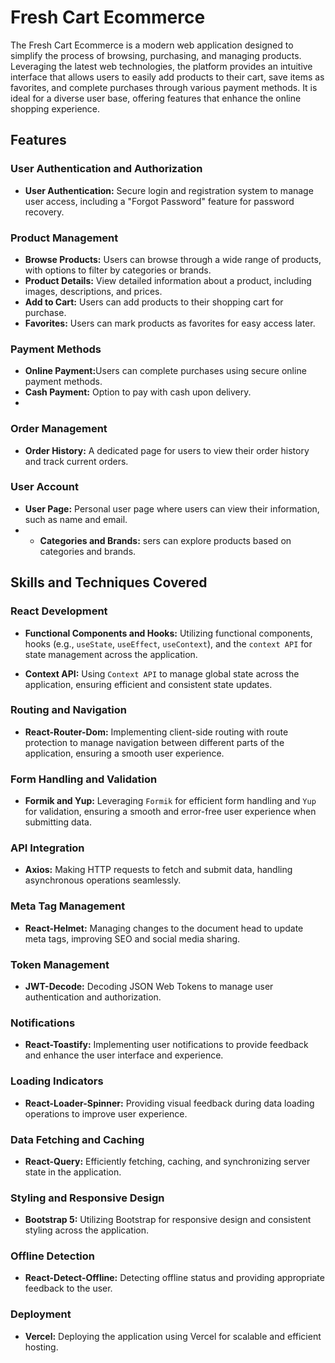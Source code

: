 # Fresh Cart Ecommerce

The Fresh Cart Ecommerce is a modern web application designed to simplify the process of browsing, purchasing, and managing products. Leveraging the latest web technologies, the platform provides an intuitive interface that allows users to easily add products to their cart, save items as favorites, and complete purchases through various payment methods. It is ideal for a diverse user base, offering features that enhance the online shopping experience.

## Features
### User Authentication and Authorization
* <b>User Authentication:</b> Secure login and registration system to manage user access, including a "Forgot Password" feature for password recovery.

### Product Management
* <b>Browse Products:</b> Users can browse through a wide range of products, with options to filter by categories or brands.
* <b>Product Details:</b> View detailed information about a product, including images, descriptions, and prices.
* <b>Add to Cart:</b> Users can add products to their shopping cart for purchase.
* <b>Favorites:</b> Users can mark products as favorites for easy access later.
  
### Payment Methods
* <b>Online Payment:</b>Users can complete purchases using secure online payment methods.
* <b>Cash Payment:</b> Option to pay with cash upon delivery.
* 
### Order Management
* <b>Order History:</b> A dedicated page for users to view their order history and track current orders.

### User Account
* <b>User Page:</b> Personal user page where users can view their information, such as name and email.
* * <b>Categories and Brands:</b> sers can explore products based on categories and brands.


## Skills and Techniques Covered
### React Development
* <b>Functional Components and Hooks:</b> Utilizing functional components, hooks (e.g., `useState`, `useEffect`, `useContext`), and the `context API` for state management across the application.

* <b>Context API:</b> Using `Context API` to manage global state across the application, ensuring efficient and consistent state updates.

### Routing and Navigation
* <b>React-Router-Dom:</b> Implementing client-side routing with route protection to manage navigation between different parts of the application, ensuring a smooth user experience.

### Form Handling and Validation
* <b>Formik and Yup:</b> Leveraging `Formik` for efficient form handling and `Yup` for validation, ensuring a smooth and error-free user experience when submitting data.

### API Integration
* <b>Axios:</b> Making HTTP requests to fetch and submit data, handling asynchronous operations seamlessly.

### Meta Tag Management
* <b>React-Helmet:</b> Managing changes to the document head to update meta tags, improving SEO and social media sharing.

### Token Management
* <b>JWT-Decode:</b> Decoding JSON Web Tokens to manage user authentication and authorization.

### Notifications
* <b>React-Toastify:</b> Implementing user notifications to provide feedback and enhance the user interface and experience.

### Loading Indicators
* <b>React-Loader-Spinner:</b> Providing visual feedback during data loading operations to improve user experience.

### Data Fetching and Caching
* <b>React-Query:</b> Efficiently fetching, caching, and synchronizing server state in the application.

### Styling and Responsive Design
* <b>Bootstrap 5:</b> Utilizing Bootstrap for responsive design and consistent styling across the application.

### Offline Detection
* <b>React-Detect-Offline:</b> Detecting offline status and providing appropriate feedback to the user.

### Deployment
* <b>Vercel:</b> Deploying the application using Vercel for scalable and efficient hosting.

